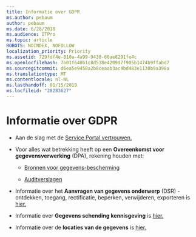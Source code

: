 ```yaml
---
title: Informatie over GDPR
ms.author: pebaum
author: pebaum
ms.date: 6/28/2018
ms.audience: ITPro
ms.topic: article
ROBOTS: NOINDEX, NOFOLLOW
localization_priority: Priority
ms.assetid: 729fdf4e-810a-4a99-9438-60ae8291fe4c
ms.openlocfilehash: 7b01f640b1c8d538e4209d7f905b1474b9ffabd7
ms.sourcegitcommit: d6ea5e9458a2b8ceaab3ac4bd483e1130b9a398a
ms.translationtype: MT
ms.contentlocale: nl-NL
ms.lasthandoff: 01/15/2019
ms.locfileid: "28283627"
---
```

# <a name="information-about-gdpr"></a>Informatie over GDPR

- Aan de slag met de [Service Portal vertrouwen.](https://servicetrust.microsoft.com/ViewPage/GDPRGetStarted)
    
- Voor alles wat betrekking heeft op een **Overeenkomst voor gegevensverwerking** (DPA), rekening houden met: 
    
  - [Bronnen voor gegevens-bescherming](https://servicetrust.microsoft.com/ViewPage/TrustDocuments)
    
  - [Auditverslagen](https://servicetrust.microsoft.com/ViewPage/MSComplianceGuide)
    
- Informatie over het **Aanvragen van gegevens onderwerp** (DSR) - ontdekken, toegang, rectificatie, beperken, verwijderen, exporteren is [hier.](https://docs.microsoft.com/en-us/microsoft-365/compliance/gdpr-dsr-office365)
    
- Informatie over **Gegevens schending kennisgeving** is [hier.](https://servicetrust.microsoft.com/ViewPage/GDPRBreach)
    
- Informatie over de **locaties van de gegevens** is [hier.](https://products.office.com/en-us/where-is-your-data-located?ms.officeurl=datamaps&amp;geo=All#All)
    

